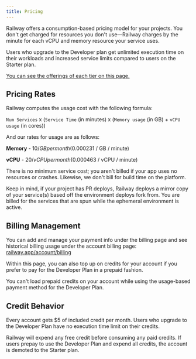 ```yaml
---
title: Pricing
---
```


Railway offers a consumption-based pricing model for your projects. You don't get charged for resources you don't use—Railway charges by the minute for each vCPU and memory resource your service uses.

Users who upgrade to the Developer plan get unlimited execution time on their workloads and increased service limits compared to users on the Starter plan.

[You can see the offerings of each tier on this page.](/reference/plans)

## Pricing Rates

Railway computes the usage cost with the following formula:

`Num Services` x (`Service Time` (in minutes) x (`Memory usage` (in GB) + `vCPU usage` (in cores))

And our rates for usage are as follows:

**Memory** - $10 / GB per month ($0.000231 / GB / minute)

**vCPU** - $20 / vCPU per month ($0.000463 / vCPU / minute)

There is no minimum service cost; you aren't billed if your app uses no resources or crashes. Likewise, we don't bill for build time on the platform.

Keep in mind, if your project has PR deploys, Railway deploys a mirror copy of your service(s) based off the environment deploys fork from. You are billed for the services that are spun while the ephemeral environment is active.

## Billing Management

You can add and manage your payment info under the billing page and see historical billing usage under the account billing page: [railway.app/account/billing](https://railway.app/account/billing)

Within this page, you can also top up on credits for your account if you prefer to pay for the Developer Plan in a prepaid fashion.

You can't load prepaid credits on your account while using the usage-based payment method for the Developer Plan.

## Credit Behavior

Every account gets $5 of included credit per month. Users who upgrade to the Developer Plan have no execution time limit on their credits.

Railway will expend any free credit before consuming any paid credits. If users prepay to use the Developer Plan and expend all credits, the account is demoted to the Starter plan.
